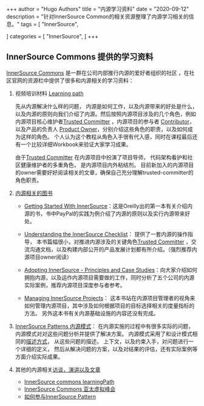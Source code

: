 +++
author = "Hugo Authors"
title = "内源学习资料"
date = "2020-09-12"
description = "针对InnerSource Common的相关资源整理了内源学习相关的信息。"
tags = [
    "InnerSource",
 
]
categories = [
    "InnerSource",
]
+++
## InnerSource Commons 提供的学习资料

[InnerSource Commons](https://innersourcecommons.org) 是一群在公司内部推行内源的爱好者组织的社区 ，在社区官网的资源栏中提供了很多和内源相关的学习资料：

1. 视频培训材料 [Learning path](https://innersourcecommons.org/resources/learningpath/)

   先从内源解决什么样的问题， 内源是如何工作，以及内源带来的好处是什么，以及内源的原则向我们介绍了内源。然后按照内源项目涉及的几个角色，例如内源项目核心维护者[Trusted Committer](https://innersourcecommons.org/resources/learningpath/trusted-committer/) ，内源项目的参与者 [Contributor](https://innersourcecommons.org/resources/learningpath/contributor)，以及产品的负责人 [Product Owner](https://innersourcecommons.org/resources/learningpath/product-owner)，分别介绍这些角色的职责，以及如何成为这样的角色。
    个人认为这个教程从角色入手很有代入感，同时在课程最后还有一个比较详细Workbook来验证大家学习成果。

    由于[Trusted Committer](https://innersourcecommons.org/resources/learningpath/trusted-committer/) 在内源项目中扮演了项目导师， 代码架构看护和社区健康维护者的多重角色， 是内源项目内外粘结剂。 目前新加入的内源项目的owner需要好好阅读相关的文章，确保自己充分理解trusted-committer的角色职责。

2. [内源相关的图书](https://innersourcecommons.org/resources/books/)

   * [Getting Started With InnerSource](http://www.oreilly.com/programming/free/getting-started-with-innersource.csp)：这是Oreilly出的第一本有关介绍内源的书，书中PayPal的实践为例介绍了内源的原则以及实行内源带来好处。

   * [Understanding the InnerSource Checklist](https://innersourcecommons.org/checklist/)： 提供了一套内源的操作指导， 本书篇幅很小，对推进内源涉及的关键角色[Trusted Committer](https://innersourcecommons.org/resources/learningpath/trusted-committer/) ，交流沟通文档，以及构建内部公开的产品发展计划都有所介绍。（强烈推荐内源项目owner阅读）

   * [Adopting InnerSource - Principles and Case Studies](https://innersourcecommons.org/resources/books/adoptinginnersource)：向大家介绍如何拥抱内源，以及运作内源项目需要做的工作，同时分析了五个公司的内源实际案例，推荐内源项目深度参与者参考。

   * [Managing InnerSource Projects](https://legacy.gitbook.com/book/dicortazar/managing-inner-source-projects/details)： 这本书站在内源项目管理者的视角来如何管理内源项目，其中涉及如何根据项目的目标选择相关的度量指标的方法。 另外这本书有关内源基础设施的内容还没有完成。

3. [InnerSource Patterns 内源模式](https://github.com/InnerSourceCommons/InnerSourcePatterns)： 在内源实施的过程中有很多实际的问题，内源模式对对这些问题分析并提供了解决方案。 内源模式采用了和设计模式相同的[描述方式](https://github.com/InnerSourceCommons/InnerSourcePatterns/blob/master/meta/pattern-template.md)， 从这些问题的描述， 上下文，以及约束入手，对问题进行一个详细的定义， 然后从解决问题的方案，以及对结果的评估，还有实际案例等方面介绍实际成果。

4. 其他的内源相关[访谈，演讲以及文章](https://innersourcecommons.org/resources/articles/)
   * [InnerSource commons learningPath](https://www.youtube.com/watch?v=l93ohSHhr5U&list=PLCH-i0B0otNRnLlkiwxf0qKOnH5NvO5pK)
   * [InnerSource Commons 亚太虚拟峰会](https://www.youtube.com/watch?v=TA82AFyIaUA&list=PLCH-i0B0otNSA4KltJHgcQB6450VI-8pG)
   * [如何参与InnerSource Pattern](https://www.youtube.com/watch?v=vSCR13LF6Ww&list=PLCH-i0B0otNSA4KltJHgcQB6450VI-8pG&index=12)
